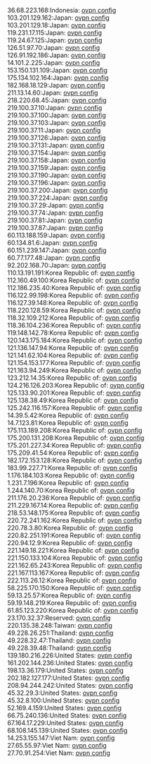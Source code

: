 36.68.223.168:Indonesia: [ovpn config](vpn/36_68_223_168.ovpn)  
103.201.129.162:Japan: [ovpn config](vpn/103_201_129_162.ovpn)  
103.201.129.18:Japan: [ovpn config](vpn/103_201_129_18.ovpn)  
119.231.17.115:Japan: [ovpn config](vpn/119_231_17_115.ovpn)  
119.24.67.125:Japan: [ovpn config](vpn/119_24_67_125.ovpn)  
126.51.97.70:Japan: [ovpn config](vpn/126_51_97_70.ovpn)  
126.91.192.186:Japan: [ovpn config](vpn/126_91_192_186.ovpn)  
14.101.2.225:Japan: [ovpn config](vpn/14_101_2_225.ovpn)  
153.150.131.109:Japan: [ovpn config](vpn/153_150_131_109.ovpn)  
175.134.102.164:Japan: [ovpn config](vpn/175_134_102_164.ovpn)  
182.168.18.129:Japan: [ovpn config](vpn/182_168_18_129.ovpn)  
211.13.14.60:Japan: [ovpn config](vpn/211_13_14_60.ovpn)  
218.220.68.45:Japan: [ovpn config](vpn/218_220_68_45.ovpn)  
219.100.37.10:Japan: [ovpn config](vpn/219_100_37_10.ovpn)  
219.100.37.100:Japan: [ovpn config](vpn/219_100_37_100.ovpn)  
219.100.37.103:Japan: [ovpn config](vpn/219_100_37_103.ovpn)  
219.100.37.11:Japan: [ovpn config](vpn/219_100_37_11.ovpn)  
219.100.37.126:Japan: [ovpn config](vpn/219_100_37_126.ovpn)  
219.100.37.131:Japan: [ovpn config](vpn/219_100_37_131.ovpn)  
219.100.37.154:Japan: [ovpn config](vpn/219_100_37_154.ovpn)  
219.100.37.158:Japan: [ovpn config](vpn/219_100_37_158.ovpn)  
219.100.37.159:Japan: [ovpn config](vpn/219_100_37_159.ovpn)  
219.100.37.190:Japan: [ovpn config](vpn/219_100_37_190.ovpn)  
219.100.37.196:Japan: [ovpn config](vpn/219_100_37_196.ovpn)  
219.100.37.200:Japan: [ovpn config](vpn/219_100_37_200.ovpn)  
219.100.37.224:Japan: [ovpn config](vpn/219_100_37_224.ovpn)  
219.100.37.29:Japan: [ovpn config](vpn/219_100_37_29.ovpn)  
219.100.37.74:Japan: [ovpn config](vpn/219_100_37_74.ovpn)  
219.100.37.81:Japan: [ovpn config](vpn/219_100_37_81.ovpn)  
219.100.37.87:Japan: [ovpn config](vpn/219_100_37_87.ovpn)  
60.113.188.159:Japan: [ovpn config](vpn/60_113_188_159.ovpn)  
60.134.81.6:Japan: [ovpn config](vpn/60_134_81_6.ovpn)  
60.151.239.147:Japan: [ovpn config](vpn/60_151_239_147.ovpn)  
60.77.177.48:Japan: [ovpn config](vpn/60_77_177_48.ovpn)  
92.202.168.70:Japan: [ovpn config](vpn/92_202_168_70.ovpn)  
110.13.191.191:Korea Republic of: [ovpn config](vpn/110_13_191_191.ovpn)  
112.160.49.100:Korea Republic of: [ovpn config](vpn/112_160_49_100.ovpn)  
112.186.235.40:Korea Republic of: [ovpn config](vpn/112_186_235_40.ovpn)  
116.122.99.198:Korea Republic of: [ovpn config](vpn/116_122_99_198.ovpn)  
116.127.39.148:Korea Republic of: [ovpn config](vpn/116_127_39_148.ovpn)  
118.220.128.59:Korea Republic of: [ovpn config](vpn/118_220_128_59.ovpn)  
118.32.109.212:Korea Republic of: [ovpn config](vpn/118_32_109_212.ovpn)  
118.36.104.236:Korea Republic of: [ovpn config](vpn/118_36_104_236.ovpn)  
119.148.142.78:Korea Republic of: [ovpn config](vpn/119_148_142_78.ovpn)  
120.143.175.184:Korea Republic of: [ovpn config](vpn/120_143_175_184.ovpn)  
121.136.147.94:Korea Republic of: [ovpn config](vpn/121_136_147_94.ovpn)  
121.141.62.104:Korea Republic of: [ovpn config](vpn/121_141_62_104.ovpn)  
121.154.153.177:Korea Republic of: [ovpn config](vpn/121_154_153_177.ovpn)  
121.163.94.249:Korea Republic of: [ovpn config](vpn/121_163_94_249.ovpn)  
123.212.14.35:Korea Republic of: [ovpn config](vpn/123_212_14_35.ovpn)  
124.216.126.203:Korea Republic of: [ovpn config](vpn/124_216_126_203.ovpn)  
125.133.90.201:Korea Republic of: [ovpn config](vpn/125_133_90_201.ovpn)  
125.138.38.49:Korea Republic of: [ovpn config](vpn/125_138_38_49.ovpn)  
125.242.116.157:Korea Republic of: [ovpn config](vpn/125_242_116_157.ovpn)  
14.39.5.42:Korea Republic of: [ovpn config](vpn/14_39_5_42.ovpn)  
14.7.123.81:Korea Republic of: [ovpn config](vpn/14_7_123_81.ovpn)  
175.113.189.208:Korea Republic of: [ovpn config](vpn/175_113_189_208.ovpn)  
175.200.131.208:Korea Republic of: [ovpn config](vpn/175_200_131_208.ovpn)  
175.201.227.34:Korea Republic of: [ovpn config](vpn/175_201_227_34.ovpn)  
175.209.41.54:Korea Republic of: [ovpn config](vpn/175_209_41_54.ovpn)  
182.172.153.128:Korea Republic of: [ovpn config](vpn/182_172_153_128.ovpn)  
183.99.227.71:Korea Republic of: [ovpn config](vpn/183_99_227_71.ovpn)  
1.176.184.103:Korea Republic of: [ovpn config](vpn/1_176_184_103.ovpn)  
1.231.7.196:Korea Republic of: [ovpn config](vpn/1_231_7_196.ovpn)  
1.244.140.70:Korea Republic of: [ovpn config](vpn/1_244_140_70.ovpn)  
211.176.20.236:Korea Republic of: [ovpn config](vpn/211_176_20_236.ovpn)  
211.229.167.14:Korea Republic of: [ovpn config](vpn/211_229_167_14.ovpn)  
218.53.148.175:Korea Republic of: [ovpn config](vpn/218_53_148_175.ovpn)  
220.72.241.162:Korea Republic of: [ovpn config](vpn/220_72_241_162.ovpn)  
220.78.3.80:Korea Republic of: [ovpn config](vpn/220_78_3_80.ovpn)  
220.82.251.191:Korea Republic of: [ovpn config](vpn/220_82_251_191.ovpn)  
220.94.12.9:Korea Republic of: [ovpn config](vpn/220_94_12_9.ovpn)  
221.149.18.221:Korea Republic of: [ovpn config](vpn/221_149_18_221.ovpn)  
221.150.133.104:Korea Republic of: [ovpn config](vpn/221_150_133_104.ovpn)  
221.162.65.243:Korea Republic of: [ovpn config](vpn/221_162_65_243.ovpn)  
221.167.113.167:Korea Republic of: [ovpn config](vpn/221_167_113_167.ovpn)  
222.113.26.12:Korea Republic of: [ovpn config](vpn/222_113_26_12.ovpn)  
58.225.170.150:Korea Republic of: [ovpn config](vpn/58_225_170_150.ovpn)  
59.13.25.57:Korea Republic of: [ovpn config](vpn/59_13_25_57.ovpn)  
59.19.148.219:Korea Republic of: [ovpn config](vpn/59_19_148_219.ovpn)  
61.85.123.220:Korea Republic of: [ovpn config](vpn/61_85_123_220.ovpn)  
23.170.32.37:Reserved: [ovpn config](vpn/23_170_32_37.ovpn)  
220.135.38.248:Taiwan: [ovpn config](vpn/220_135_38_248.ovpn)  
49.228.26.251:Thailand: [ovpn config](vpn/49_228_26_251.ovpn)  
49.228.32.47:Thailand: [ovpn config](vpn/49_228_32_47.ovpn)  
49.228.39.48:Thailand: [ovpn config](vpn/49_228_39_48.ovpn)  
139.180.216.226:United States: [ovpn config](vpn/139_180_216_226.ovpn)  
161.202.144.236:United States: [ovpn config](vpn/161_202_144_236.ovpn)  
198.13.36.179:United States: [ovpn config](vpn/198_13_36_179.ovpn)  
202.182.127.177:United States: [ovpn config](vpn/202_182_127_177.ovpn)  
208.94.244.242:United States: [ovpn config](vpn/208_94_244_242.ovpn)  
45.32.29.3:United States: [ovpn config](vpn/45_32_29_3.ovpn)  
45.32.8.100:United States: [ovpn config](vpn/45_32_8_100.ovpn)  
52.169.4.159:United States: [ovpn config](vpn/52_169_4_159.ovpn)  
66.75.240.136:United States: [ovpn config](vpn/66_75_240_136.ovpn)  
67.164.17.229:United States: [ovpn config](vpn/67_164_17_229.ovpn)  
68.108.145.139:United States: [ovpn config](vpn/68_108_145_139.ovpn)  
14.253.155.147:Viet Nam: [ovpn config](vpn/14_253_155_147.ovpn)  
27.65.55.97:Viet Nam: [ovpn config](vpn/27_65_55_97.ovpn)  
27.70.91.254:Viet Nam: [ovpn config](vpn/27_70_91_254.ovpn)  
